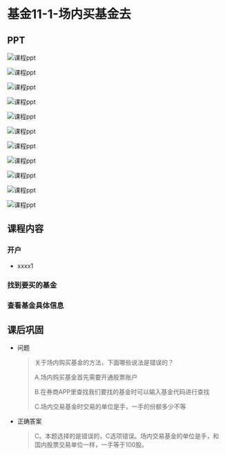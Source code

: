 # 基金11-1-场内买基金去

## PPT

![课程ppt](assets/11-1-1.jpeg)

![课程ppt](assets/11-1-2.jpeg)

![课程ppt](assets/11-1-3.jpeg)

![课程ppt](assets/11-1-4.jpeg)

![课程ppt](assets/11-1-5.jpeg)

![课程ppt](assets/11-1-6.jpeg)

![课程ppt](assets/11-1-7.jpeg)

![课程ppt](assets/11-1-8.jpeg)

![课程ppt](assets/11-1-9.jpeg)

![课程ppt](assets/11-1-10.jpeg)

![课程ppt](assets/11-1-11.jpeg)

## 课程内容

### 开户

- xxxx1

  > 

### 找到要买的基金

### 查看基金具体信息

## 课后巩固

- 问题

  > 关于场内购买基金的方法，下面哪些说法是错误的？
  >
  > A.场内购买基金首先需要开通股票账户
  >
  > B.在券商APP里查找我们要找的基金时可以输入基金代码进行查找
  >
  > C.场内交易基金时交易的单位是手，一手的份额多少不等

- 正确答案

  > C。本题选择的是错误的，C选项错误。场内交易基金的单位是手，和国内股票交易单位一样，一手等于100股。